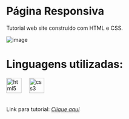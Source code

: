 # Página Responsiva

Tutorial web site construido com HTML e CSS.

![image](https://github.com/JheniferRibeiro/ResponsivePage/assets/111551364/5954a23c-31c9-4e00-b3b1-559d86ecb705)

##

# Linguagens utilizadas:

<div align="left">
  <img src="https://cdn.jsdelivr.net/gh/devicons/devicon/icons/html5/html5-original.svg" height="40" alt="html5 logo"  />
  <img width="12" />
  <img src="https://cdn.jsdelivr.net/gh/devicons/devicon/icons/css3/css3-original.svg" height="40" alt="css3 logo"  />
  <img width="12" />
</div>
<br>

Link para tutorial: <i>[Clique aqui](https://www.youtube.com/watch?v=GdrbE-s5DgQ) <br>
